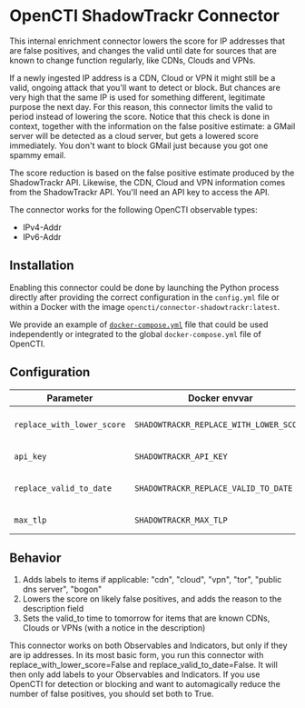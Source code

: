 # OpenCTI ShadowTrackr Connector

This internal enrichment connector lowers the score for IP addresses that are 
false positives, and changes the valid until date for sources
that are known to change function regularly, like CDNs, Clouds and VPNs. 

If a newly ingested IP address is a CDN, Cloud or VPN it might still be a valid, 
ongoing attack that you'll want to detect or block. But chances are very high 
that the same IP is used for something different, legitimate purpose the next 
day. For this reason, this connector limits the valid to period instead of 
lowering the score. Notice that this check is done in context, together with 
the information on the false positive estimate: a GMail server will be detected
as a cloud server, but gets a lowered score immediately. You don't want to block
 GMail just because you got one spammy email.    

The score reduction is based on the false positive estimate produced by the 
ShadowTrackr API. Likewise, the CDN, Cloud and VPN information comes from 
the ShadowTrackr API. You'll need an API key to access the API.

The connector works for the following OpenCTI observable types:

* IPv4-Addr
* IPv6-Addr

## Installation

Enabling this connector could be done by launching the Python process directly
after providing the correct configuration in the `config.yml` file or within a
Docker with the image `opencti/connector-shadowtrackr:latest`.

We provide an example of [`docker-compose.yml`](docker-compose.yml) file that
could be used independently or integrated to the global `docker-compose.yml`
file of OpenCTI.

## Configuration

| Parameter            	     | Docker envvar                           | Mandatory | Description                                                             |
|----------------------------|-----------------------------------------|-----------|-------------------------------------------------------------------------|
| `replace_with_lower_score` | `SHADOWTRACKR_REPLACE_WITH_LOWER_SCORE` | Yes       | Lower the score based on the ShadowTrackr false positive estimate value |
| `api_key`                  | `SHADOWTRACKR_API_KEY`                  | Yes       | Get one here: https://shadowtrackr.com/usr/                             |                                                                   |
| `replace_valid_to_date`    | `SHADOWTRACKR_REPLACE_VALID_TO_DATE`    | Yes       | Set the valid to date to tomorrow for CDNs, Clouds and VPNs             |
| `max_tlp`                  | `SHADOWTRACKR_MAX_TLP`                  | No        | Don't send anything above this TLP to ShadowTrackr                      |

## Behavior

1. Adds labels to items if applicable: "cdn", "cloud", "vpn", "tor", "public dns server", "bogon"
2. Lowers the score on likely false positives, and adds the reason to the description field
3. Sets the valid_to time to tomorrow for items that are known CDNs, Clouds or VPNs (with a notice in the description)

This connector works on both Observables and Indicators, but only if they are ip addresses. In its most basic form, 
you run this connector with replace_with_lower_score=False and replace_valid_to_date=False. It will then only add labels
to your Observables and Indicators. If you use OpenCTI for detection or blocking and  want to automagically reduce 
the number of false positives, you should set both to True.
